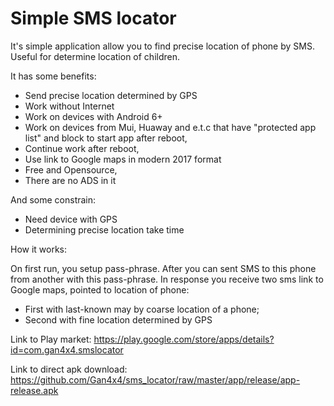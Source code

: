 # Simple SMS locator
It's simple application allow you to find precise location of phone by SMS.
Useful for determine location of children.

It has some benefits:

- Send precise location determined by GPS
- Work without Internet
- Work on devices with Android 6+
- Work on devices from Mui, Huaway and e.t.c that have "protected app list" and block to start app after reboot,
- Continue work after reboot,
- Use link to Google maps in modern 2017 format
- Free and Opensource,
- There are no ADS in it

And some constrain:
- Need device with GPS
- Determining precise location take time


How it works:

On first run, you setup pass-phrase. After you can sent SMS to this phone from another with this pass-phrase. In response you receive two sms link to Google maps, pointed to location of phone:
- First with last-known may by coarse location of a phone;
- Second with fine location determined by GPS

Link to Play market:
https://play.google.com/store/apps/details?id=com.gan4x4.smslocator

Link to direct apk download:
https://github.com/Gan4x4/sms_locator/raw/master/app/release/app-release.apk
